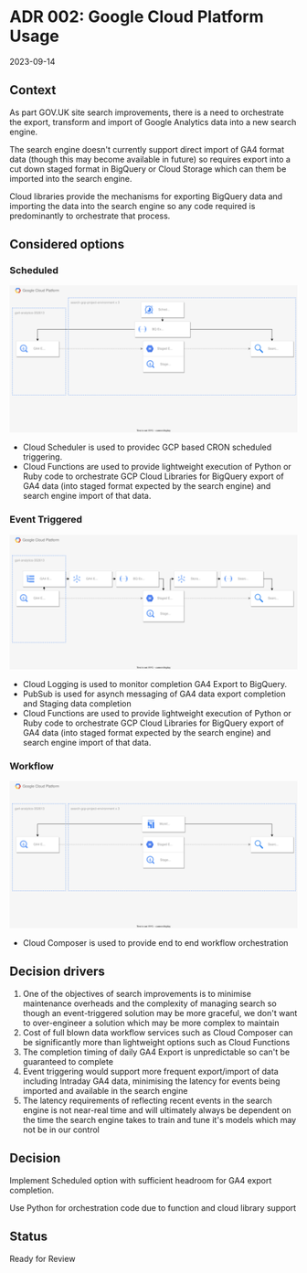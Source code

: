 # ADR 002: Google Cloud Platform Usage
2023-09-14

## Context
As part GOV.UK site search improvements, there is a need to orchestrate the export, transform and import
of Google Analytics data into a new search engine. 

The search engine doesn't currently support direct import of GA4 format data (though this may become available in future) so requires export into a cut down staged format in BigQuery or Cloud Storage which can them be imported into the search engine.

Cloud libraries provide the mechanisms for exporting BigQuery data and importing the data into the search engine so any code required is predominantly to orchestrate that process.

## Considered options
### Scheduled
![GCP Scheduled](images/002-gcp-scheduled.drawio.svg)
* Cloud Scheduler is used to providec GCP based CRON scheduled triggering. 
* Cloud Functions are used to provide lightweight execution of Python or Ruby code to orchestrate GCP Cloud Libraries for BigQuery export of GA4 data (into staged format expected by the search engine) and search engine import of that data.
### Event Triggered
![GCP Event Triggered](images/002-gcp-event-triggered.drawio.svg)
* Cloud Logging is used to monitor completion GA4 Export to BigQuery.
* PubSub is used for asynch messaging of GA4 data export completion and Staging data completion 
* Cloud Functions are used to provide lightweight execution of Python or Ruby code to orchestrate GCP Cloud Libraries for BigQuery export of GA4 data (into staged format expected by the search engine) and search engine import of that data.
### Workflow
![GCP Workflow](images/002-gcp-workflow.drawio.svg)
* Cloud Composer is used to provide end to end workflow orchestration
## Decision drivers
1. One of the objectives of search improvements is to minimise maintenance overheads and the complexity of managing search so though an event-triggered solution may be more graceful, we don't want to over-engineer a solution which may be more complex to maintain
2. Cost of full blown data workflow services such as Cloud Composer can be significantly more than lightweight options such as Cloud Functions
3. The completion timing of daily GA4 Export is unpredictable so can't be guaranteed to complete
4. Event triggering would support more frequent export/import of data including Intraday GA4 data, minimising the latency for events being imported and available in the search engine
5. The latency requirements of reflecting recent events in the search engine is not near-real time and will ultimately always be dependent on the time the search engine takes to train and tune it's models which may not be in our control 

## Decision
Implement Scheduled option with sufficient headroom for GA4 export completion.

Use Python for orchestration code due to function and cloud library support


## Status
Ready for Review
